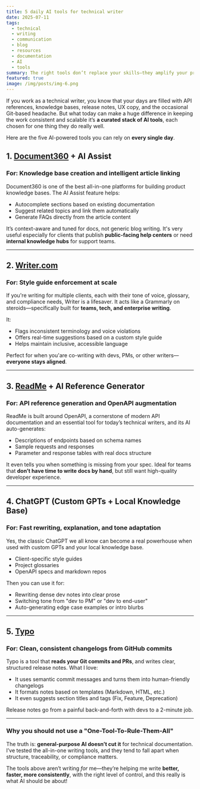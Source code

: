 ```yaml
---
title: 5 daily AI tools for technical writer
date: 2025-07-11
tags:
  - technical
  - writing
  - communication
  - blog
  - resources
  - documentation
  - AI
  - tools
summary: The right tools don’t replace your skills—they amplify your process. Here’s how a tech writer could use AI to stay fast, consistent, and client-ready.
featured: true
image: /img/posts/img-6.png
---
```


If you work as a technical writer, you know that your days are filled with API references, knowledge bases, release notes, UX copy, and the occasional Git-based headache. But what today can make a huge difference in keeping the work consistent and scalable it’s **a curated stack of AI tools**, each chosen for one thing they do really well.

Here are the five AI-powered tools you can rely on **every single day**.

## 1. [Document360](https://document360.com) + AI Assist

### For: Knowledge base creation and intelligent article linking

Document360 is one of the best all-in-one platforms for building product knowledge bases. The AI Assist feature helps:

- Autocomplete sections based on existing documentation
- Suggest related topics and link them automatically
- Generate FAQs directly from the article content

It’s context-aware and tuned for docs, not generic blog writing. It's very useful especially for clients that publish **public-facing help centers** or need **internal knowledge hubs** for support teams.

---

## 2. [Writer.com](https://writer.com)

### For: Style guide enforcement at scale

If you're writing for multiple clients, each with their tone of voice, glossary, and compliance needs, Writer is a lifesaver. It acts like a Grammarly on steroids—specifically built for **teams, tech, and enterprise writing**.

It:

- Flags inconsistent terminology and voice violations
- Offers real-time suggestions based on a custom style guide
- Helps maintain inclusive, accessible language

Perfect for when you'are co-writing with devs, PMs, or other writers—**everyone stays aligned**.

---

## 3. [ReadMe](https://readme.com) + AI Reference Generator

### For: API reference generation and OpenAPI augmentation

ReadMe is built around OpenAPI, a cornerstone of modern API documentation and an essential tool for today’s technical writers, and its AI auto-generates:

- Descriptions of endpoints based on schema names
- Sample requests and responses
- Parameter and response tables with real docs structure

It even tells you when something is missing from your spec. Ideal for teams that **don’t have time to write docs by hand**, but still want high-quality developer experience.

---

## 4. ChatGPT (Custom GPTs + Local Knowledge Base)

### For: Fast rewriting, explanation, and tone adaptation

Yes, the classic ChatGPT we all know can become a real powerhouse when used with custom GPTs and your local knowledge base.

- Client-specific style guides
- Project glossaries
- OpenAPI specs and markdown repos

Then you can use it for:

- Rewriting dense dev notes into clear prose
- Switching tone from "dev to PM" or "dev to end-user"
- Auto-generating edge case examples or intro blurbs

---

## 5. [Typo](https://typowriter.ai)

### For: Clean, consistent changelogs from GitHub commits

Typo is a tool that **reads your Git commits and PRs**, and writes clear, structured release notes. What I love:

- It uses semantic commit messages and turns them into human-friendly changelogs
- It formats notes based on templates (Markdown, HTML, etc.)
- It even suggests section titles and tags (Fix, Feature, Deprecation)

Release notes go from a painful back-and-forth with devs to a 2-minute job.

---

### Why you should not use a "One-Tool-To-Rule-Them-All"

The truth is: **general-purpose AI doesn’t cut it** for technical documentation. I’ve tested the all-in-one writing tools, and they tend to fall apart when structure, traceability, or compliance matters.

The tools above aren’t writing _for_ me—they’re helping me write **better, faster, more consistently**, with the right level of control, and this really is what AI should be about!